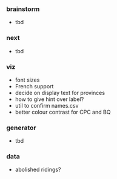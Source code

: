 
### brainstorm

* tbd 

### next

* tbd 

### viz

* font sizes
* French support
* decide on display text for provinces
* how to give hint over label?
* util to confirm names.csv 
* better colour contrast for CPC and BQ

### generator

* tbd

### data

* abolished ridings?
